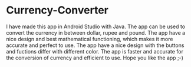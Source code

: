 # Currency-Converter
I have made this app in Android Studio with Java.
The app can be used to convert the currency in between dollar, rupee and pound. The app have a nice design and best mathematical functioning, which makes it more accurate and perfect to use. The app have a nice design with the buttons and fuctions differ with different color. The app is faster and accurate for the conversion of currency and efficient to use. Hope you like the app ;-)
